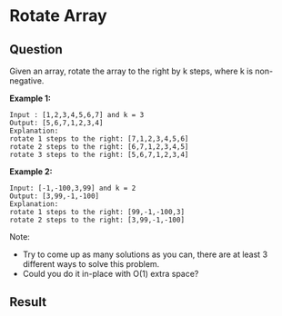 
# Rotate Array

## Question

Given an array, rotate the array to the right by k steps, where k is non-negative.

**Example 1:**

```
Input : [1,2,3,4,5,6,7] and k = 3
Output: [5,6,7,1,2,3,4]
Explanation:
rotate 1 steps to the right: [7,1,2,3,4,5,6]
rotate 2 steps to the right: [6,7,1,2,3,4,5]
rotate 3 steps to the right: [5,6,7,1,2,3,4]
```

**Example 2:**

```
Input: [-1,-100,3,99] and k = 2
Output: [3,99,-1,-100]
Explanation: 
rotate 1 steps to the right: [99,-1,-100,3]
rotate 2 steps to the right: [3,99,-1,-100]
```

Note:
* Try to come up as many solutions as you can, there are at least 3 different ways to solve this problem.
* Could you do it in-place with O(1) extra space?


## Result